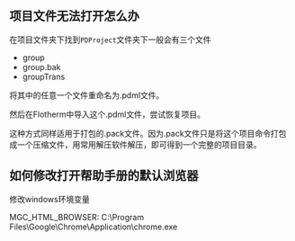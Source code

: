 ## 项目文件无法打开怎么办

在项目文件夹下找到`PDProject`文件夹下一般会有三个文件

- group
- group.bak
- groupTrans

将其中的任意一个文件重命名为.pdml文件。

然后在Flotherm中导入这个.pdml文件，尝试恢复项目。

这种方式同样适用于打包的.pack文件。因为.pack文件只是将这个项目命令打包成一个压缩文件，用常用解压软件解压，即可得到一个完整的项目目录。

## 如何修改打开帮助手册的默认浏览器

修改windows环境变量

MGC_HTML_BROWSER: C:\Program Files\Google\Chrome\Application\chrome.exe